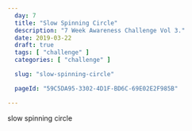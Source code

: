 ```yaml
---
  day: 7
  title: "Slow Spinning Circle"
  description: "7 Week Awareness Challenge Vol 3."
  date: 2019-03-22
  draft: true
  tags: [ "challenge" ]
  categories: [ "challenge" ]

  slug: "slow-spinning-circle"

  pageId: "59C5DA95-3302-4D1F-BD6C-69E02E2F985B"

---
```


slow spinning circle

